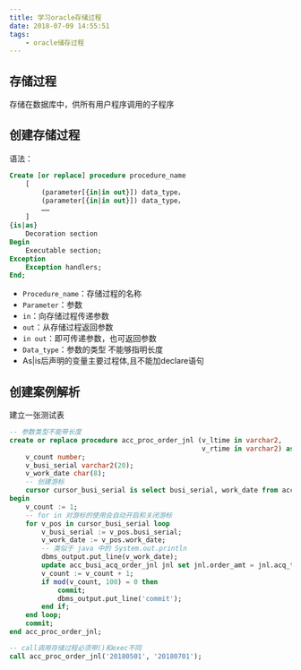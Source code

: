 ```yaml
---
title: 学习oracle存储过程
date: 2018-07-09 14:55:51
tags: 
    - oracle储存过程
---
```


## 存储过程
存储在数据库中，供所有用户程序调用的子程序

## 创建存储过程
语法：
```sql
Create [or replace] procedure procedure_name  
    [   
        (parameter[{in|in out}]) data_type，  
        (parameter[{in|in out}]) data_type，  
        ……  
    ]  
{is|as}  
    Decoration section  
Begin  
    Executable section;  
Exception  
    Exception handlers;  
End;  
```

* `Procedure_name`：存储过程的名称 
* `Parameter`：参数 
* `in`：向存储过程传递参数 
* `out`：从存储过程返回参数 
* `in out`：即可传递参数，也可返回参数
* `Data_type`：参数的类型 不能够指明长度 
* As|is后声明的变量主要过程体,且不能加declare语句

## 创建案例解析
建立一张测试表

```sql
-- 参数类型不能带长度
create or replace procedure acc_proc_order_jnl (v_ltime in varchar2,
                                                v_rtime in varchar2) as
    v_count number;
    v_busi_serial varchar2(20);
    v_work_date char(8);
    -- 创建游标
    cursor cursor_busi_serial is select busi_serial, work_date from acc_busi_acq_order_jnl where work_date >= v_ltime and work_date < v_rtime;
begin
    v_count := 1;
    -- for in 对游标的使用会自动开启和关闭游标
    for v_pos in cursor_busi_serial loop
        v_busi_serial := v_pos.busi_serial;
        v_work_date := v_pos.work_date;
        -- 类似于 java 中的 System.out.println
        dbms_output.put_line(v_work_date);
        update acc_busi_acq_order_jnl jnl set jnl.order_amt = jnl.acq_tran_amt, jnl.returned_order_amt = jnl.returned_trans_amt where jnl.busi_serial = v_busi_serial;
        v_count := v_count + 1;
        if mod(v_count, 100) = 0 then
            commit;
            dbms_output.put_line('commit');
        end if;
    end loop;
    commit;
end acc_proc_order_jnl;

-- call调用存储过程必须带()和exec不同
call acc_proc_order_jnl('20180501', '20180701');
```








